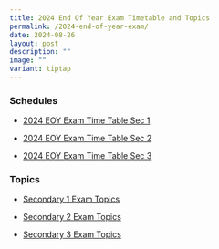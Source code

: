 ```yaml
---
title: 2024 End Of Year Exam Timetable and Topics
permalink: /2024-end-of-year-exam/
date: 2024-08-26
layout: post
description: ""
image: ""
variant: tiptap
---
```

<h3>Schedules</h3>
<ul data-tight="true" class="tight">
<li>
<p><a href="/files/2024/2024_EOY_Exam_Time_Table_S1.pdf" rel="noopener nofollow" target="_blank">2024 EOY Exam Time Table Sec 1</a>
</p>
</li>
<li>
<p><a href="/files/2024_EOY_Exam_Time_Table_S2.pdf" rel="noopener nofollow" target="_blank">2024 EOY Exam Time Table Sec 2</a>
</p>
</li>
<li>
<p><a href="/files/2024_EOY_Exam_Time_Table_S3.pdf" rel="noopener nofollow" target="_blank">2024 EOY Exam Time Table Sec 3</a>
</p>
</li>
</ul>
<p></p>
<h3>Topics</h3>
<ul data-tight="true" class="tight">
<li>
<p><a href="https://www.geylangmethodistsec.moe.edu.sg/students/assessment-topics/sec-1/" rel="noopener nofollow" target="_blank">Secondary 1 Exam Topics</a>
</p>
</li>
<li>
<p><a href="https://www.geylangmethodistsec.moe.edu.sg/students/assessment-topics/sec-2/" rel="noopener nofollow" target="_blank">Secondary 2 Exam Topics</a>
</p>
</li>
<li>
<p><a href="https://www.geylangmethodistsec.moe.edu.sg/students/assessment-topics/sec-3/" rel="noopener nofollow" target="_blank">Secondary 3 Exam Topics</a>
</p>
</li>
</ul>
<p></p>